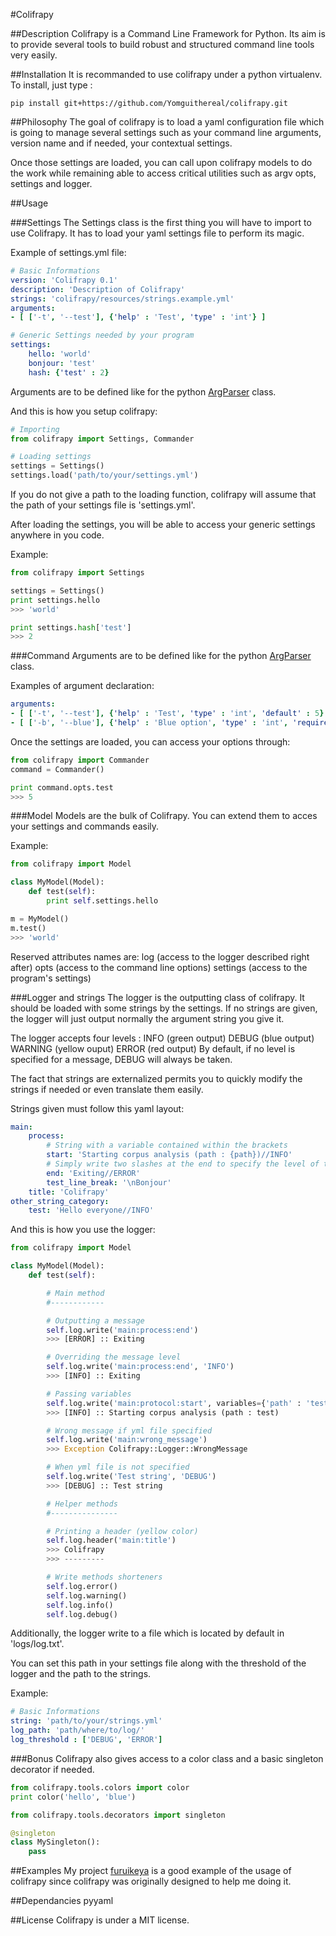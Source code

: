 #Colifrapy

##Description
Colifrapy is a Command Line Framework for Python.
Its aim is to provide several tools to build robust and
structured command line tools very easily.

##Installation
It is recommanded to use colifrapy under a python virtualenv.
To install, just type :

```
pip install git+https://github.com/Yomguithereal/colifrapy.git
```

##Philosophy
The goal of colifrapy is to load a yaml configuration file which
is going to manage several settings such as your command line arguments,
version name and if needed, your contextual settings.

Once those settings are loaded, you can call upon colifrapy models to do the
work while remaining able to access critical utilities such as argv opts, settings 
and logger.

##Usage

###Settings
The Settings class is the first thing you will have to import to use Colifrapy.
It has to load your yaml settings file to perform its magic.

Example of settings.yml file:
```yaml
# Basic Informations
version: 'Colifrapy 0.1'
description: 'Description of Colifrapy'
strings: 'colifrapy/resources/strings.example.yml'
arguments: 
- [ ['-t', '--test'], {'help' : 'Test', 'type' : 'int'} ]

# Generic Settings needed by your program
settings:
    hello: 'world'
    bonjour: 'test'
    hash: {'test' : 2}
```
Arguments are to be defined like for the python [ArgParser](http://docs.python.org/dev/library/argparse.html "ArgParser") class.

And this is how you setup colifrapy:
```python
# Importing
from colifrapy import Settings, Commander

# Loading settings
settings = Settings()
settings.load('path/to/your/settings.yml')
```
If you do not give a path to the loading function, colifrapy will assume that
the path of your settings file is 'settings.yml'.

After loading the settings, you will be able to access your generic settings anywhere
in you code.

Example:
```python
from colifrapy import Settings

settings = Settings()
print settings.hello
>>> 'world'

print settings.hash['test']
>>> 2
```

###Command
Arguments are to be defined like for the python [ArgParser](http://docs.python.org/dev/library/argparse.html "ArgParser") class.

Examples of argument declaration:
```yaml
arguments: 
- [ ['-t', '--test'], {'help' : 'Test', 'type' : 'int', 'default' : 5} ]
- [ ['-b', '--blue'], {'help' : 'Blue option', 'type' : 'int', 'required' : 'True'} ]
```

Once the settings are loaded, you can access your options through:
```python
from colifrapy import Commander
command = Commander()

print command.opts.test
>>> 5
```

###Model
Models are the bulk of Colifrapy. You can extend them to acces your settings and commands easily.

Example:
```python
from colifrapy import Model

class MyModel(Model):
	def test(self):
		print self.settings.hello

m = MyModel()
m.test()
>>> 'world'
```

Reserved attributes names are:
	log (access to the logger described right after)
	opts (access to the command line options)
	settings (access to the program's settings)


###Logger and strings
The logger is the outputting class of colifrapy. It should be loaded with some strings by the settings.
If no strings are given, the logger will just output normally the argument string you give it.

The logger accepts four levels :
	INFO (green output)
	DEBUG (blue output)
	WARNING (yellow ouput)
	ERROR (red output)
By default, if no level is specified for a message, DEBUG will always be taken.

The fact that strings are externalized permits you to quickly modify the strings if
needed or even translate them easily.

Strings given must follow this yaml layout:
```yaml
main:
    process:
    	# String with a variable contained within the brackets
        start: 'Starting corpus analysis (path : {path})//INFO'
        # Simply write two slashes at the end to specify the level of the message
        end: 'Exiting//ERROR'
        test_line_break: '\nBonjour'
    title: 'Colifrapy'
other_string_category:
	test: 'Hello everyone//INFO'
```
And this is how you use the logger:
```python
from colifrapy import Model

class MyModel(Model):
	def test(self):

		# Main method
		#------------

		# Outputting a message
		self.log.write('main:process:end')
		>>> [ERROR] :: Exiting

		# Overriding the message level
		self.log.write('main:process:end', 'INFO')
		>>> [INFO] :: Exiting

		# Passing variables
		self.log.write('main:protocol:start', variables={'path' : 'test'})
		>>> [INFO] :: Starting corpus analysis (path : test)

		# Wrong message if yml file specified
		self.log.write('main:wrong_message')
		>>> Exception Colifrapy::Logger::WrongMessage

		# When yml file is not specified
		self.log.write('Test string', 'DEBUG')
		>>> [DEBUG] :: Test string

		# Helper methods
		#---------------

		# Printing a header (yellow color)
		self.log.header('main:title')
		>>> Colifrapy
		>>> ---------

		# Write methods shorteners
		self.log.error()
		self.log.warning()
		self.log.info()
		self.log.debug()
```

Additionally, the logger write to a file which is located by default in 'logs/log.txt'.

You can set this path in your settings file along with the threshold of the logger and the
path to the strings.

Example:
```yaml
# Basic Informations
string: 'path/to/your/strings.yml'
log_path: 'path/where/to/log/'
log_threshold : ['DEBUG', 'ERROR']
```

###Bonus
Colifrapy also gives access to a color class and a basic singleton decorator if needed.

```python
from colifrapy.tools.colors import color
print color('hello', 'blue')

from colifrapy.tools.decorators import singleton

@singleton
class MySingleton():
	pass
```

##Examples
My project [furuikeya](https://github.com/Yomguithereal/furuikeya) is a good example of the usage
of colifrapy since colifrapy was originally designed to help me doing it.

##Dependancies
	pyyaml

##License
Colifrapy is under a MIT license.
